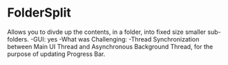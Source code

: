 # FolderSplit
Allows you to divde up the contents, in a folder, into fixed size smaller sub-folders. 
  -GUI: yes
  -What was Challenging:
    -Thread Synchronization between Main UI Thread and Asynchronous Background Thread, for the purpose of updating Progress Bar.
